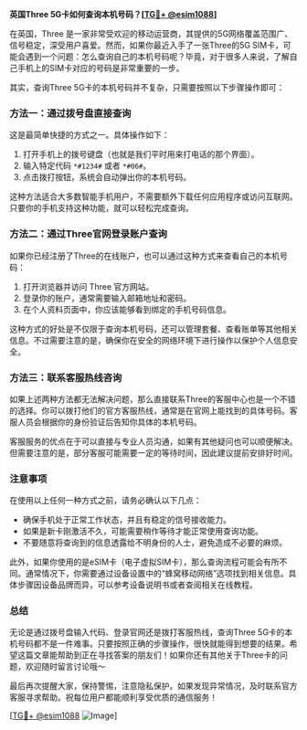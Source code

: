 **英国Three 5G卡如何查询本机号码？[[TG💪+ @esim1088](https://t.me/s/esim1088)]**

在英国，Three 是一家非常受欢迎的移动运营商，其提供的5G网络覆盖范围广、信号稳定，深受用户喜爱。然而，如果你最近入手了一张Three的5G SIM卡，可能会遇到一个问题：怎么查询自己的本机号码呢？毕竟，对于很多人来说，了解自己手机上的SIM卡对应的号码是非常重要的一步。

其实，查询Three 5G卡的本机号码并不复杂，只需要按照以下步骤操作即可：

### 方法一：通过拨号盘直接查询

这是最简单快捷的方式之一。具体操作如下：
1. 打开手机上的拨号键盘（也就是我们平时用来打电话的那个界面）。
2. 输入特定代码 `*#1234#` 或者 `*#06#`。
3. 点击拨打按钮，系统会自动弹出你的本机号码。

这种方法适合大多数智能手机用户，不需要额外下载任何应用程序或访问互联网。只要你的手机支持这种功能，就可以轻松完成查询。

### 方法二：通过Three官网登录账户查询

如果你已经注册了Three的在线账户，也可以通过这种方式来查看自己的本机号码：
1. 打开浏览器并访问 Three 官方网站。
2. 登录你的账户，通常需要输入邮箱地址和密码。
3. 在个人资料页面中，你应该能够看到绑定的手机号码信息。

这种方式的好处是不仅限于查询本机号码，还可以管理套餐、查看账单等其他相关信息。不过需要注意的是，确保你在安全的网络环境下进行操作以保护个人信息安全。

### 方法三：联系客服热线咨询

如果上述两种方法都无法解决问题，那么直接联系Three的客服中心也是一个不错的选择。你可以拨打他们的官方客服热线，通常是在官网上能找到的具体号码。客服人员会根据你的身份验证后告知你具体的本机号码。

客服服务的优点在于可以直接与专业人员沟通，如果有其他疑问也可以顺便解决。但需要注意的是，部分客服可能需要一定的等待时间，因此建议提前安排好时间。

### 注意事项

在使用以上任何一种方式之前，请务必确认以下几点：
- 确保手机处于正常工作状态，并且有稳定的信号接收能力。
- 如果是新卡刚激活不久，可能需要稍作等待才能正常使用查询功能。
- 不要随意将查询到的信息透露给不明身份的人士，避免造成不必要的麻烦。

此外，如果你使用的是eSIM卡（电子虚拟SIM卡），那么查询流程可能会有所不同。通常情况下，你需要通过设备设置中的“蜂窝移动网络”选项找到相关信息。具体步骤因设备品牌而异，可以参考设备说明书或者查阅相关在线教程。

### 总结

无论是通过拨号盘输入代码、登录官网还是拨打客服热线，查询Three 5G卡的本机号码都不是一件难事。只要按照正确的步骤操作，很快就能得到想要的结果。希望这篇文章能帮助到正在寻找答案的朋友们！如果你还有其他关于Three卡的问题，欢迎随时留言讨论哦～

最后再次提醒大家，保持警惕，注意隐私保护。如果发现异常情况，及时联系官方客服寻求帮助。祝每位用户都能顺利享受优质的通信服务！

[[TG💪+ @esim1088](https://t.me/s/esim1088) ![Image](https://i.postimg.cc/4NQfJmqS/Snipaste-2025-05-13-00-14-12.png)]